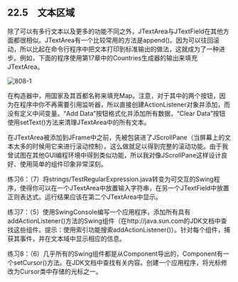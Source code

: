 ## 22.5　文本区域

除了可以有多行文本以及更多的功能不同之外，JTextArea与JTextField在其他方面都很相似。JTextArea有一个比较常用的方法是append()。因为可以往回滚动，所以比起在命令行程序中把文本打印到标准输出的做法，这就成为了一种进步。例如，下面的程序使用第17章中的Countries生成器的输出来填充JTextArea。

![808-1](../Images/image03812.jpeg)

在构造器中，用国家及其首都名称来填充Map。注意，对于其中的两个按钮，因为在程序中你不再需要引用监听器，所以直接创建ActionListener对象并添加，而没有定义中间变量。“Add Data”按钮格式化并添加所有数据，“Clear Data”按钮使用setText()方法来清理JTextArea中的所有文本。

在JTextArea被添加到JFrame中之前，先被包装进了JScrollPane（当屏幕上的文本太多的时候用它来进行滚动控制）。这么做就足以得到完整的滚动功能。由于我曾试图在其他GUI编程环境中得到类似功能，所以我对像JScrollPane这样设计良好、使用简单的组件印象非常深刻。

练习6：（7）将strings/TestRegularExpression.java转变为可交互的Swing程序，使得你可以在一个JTextArea中放置输入字符串，在另一个JTextField中放置正则表达式。运行结果应该在第二个JTextArea中显示。

练习7：（5）使用SwingConsole编写一个应用程序，添加所有具有addActionListener()方法的Swing组件（在http://java.sun.com的JDK文档中查找这些组件。提示：使用索引功能搜索addActionListener()）。针对每个组件，捕获其事件，并在文本域中显示相应的信息。

练习8：（6）几乎所有的Swing组件都是从Component导出的，Component有一个setCursor()方法。在JDK文档中查找有关内容。创建一个应用程序，将光标修改为Cursor类中存储的光标之一。